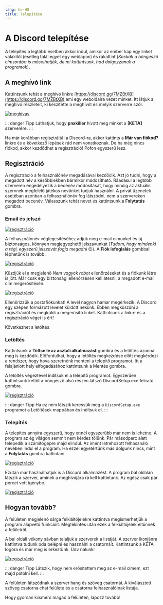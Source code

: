 ```yaml
---
lang: hu-HU
title: Telepítése
---
```


# A Discord telepítése

A telepítés a legtöbb esetben akkor indul, amikor az ember kap egy linket valakitől (esetleg talál egyet egy weblapon) és rákattint (*Kockák a böngésző címsorába is másolhatják, de mi kattintsunk, had dolgozzanak a programok*).

## A meghívó link

Kattintsunk tehát a meghívó linkre [https://discord.gg/7MZBtXB](https://discord.gg/7MZBtXB) ami egy weboldalra vezet minket. Itt látjuk a meghívó részleteit, ki készítette a meghívót és melyik szerverre szól.

[![meghívás](/images/discord/invite.png)](/images/discord/invite.png)

::: danger Tipp
Láthatjuk, hogy **pnxkiller** hívott meg minket a **[KETA]** szerverére.
:::

Ha már korábban regisztráltál a Discord-ra, akkor kattints a **Már van fiókod?** linkre és a következő lépések rád nem vonatkoznak. De ha még nincs fiókod, akkor kezdődhet a regisztráció! Pofon egyszerű lesz.

## Regisztráció

A regisztráció a felhasználónév megadásával kezdődik. Azt jó tudni, hogy a megadott név a későbbiekben bármikor módosítható. Ráadásul a legtöbb szerveren engedélyezik a becenév módosítását, hogy mindig az aktuális szervnek megfelelő játékos nevünket tudjuk használni. A privát üzenetek esetéban azonban a felhasználónév fog látszódni, nem a szervereken megadott becenév. Válasszunk tehát nevet és kattintsunk a **Folytatás** gombra.

### Email és jelszó

[![regisztráció](/images/discord/registration.png)](/images/discord/registration.png)

A felhasználónév véglegesítéséhez adjuk meg e-mail címunket és új biztonságos, könnyen megjegyezhető jelszavunkat (*Tudom, hogy mindenki a régi, egyszerű jelszavát fogja megadni* :wink:). A **Fiók lefoglalás** gombbal léphetünk is tovább.

[![regisztráció](/images/discord/registration_confirm.png)](/images/discord/registration_confirm.png)

Küzdjük el a megjelenő *Nem vagyok robot* ellenőrzéseket és a fiókunk létre is jött. Már csak egy biztonsági ellenőrzésen kell átesni, a megadott e-mail cím megerősítésén.

[![regisztráció](/images/discord/download.png)](/images/discord/download.png)

Ellenőrizzük a postafiókunkat! A levél nagyon hamar megérkezik. A Discord egy szépen formázott levelet küldött nekünk. Ebben megköszöni a regisztrációt és megküldi a megerősitő linket. Kattintsunk a linkre és a regisztráció véget is ért!

Következhet a letöltés.

### Letöltés
Kattintsunk a **Töltse le az asztali alkalmazást** gombra és a letöltés azonnal meg is kezdődik. Előfordulhat, hogy a letöltés megkezdése előtt megkérdezi a rendszer, hogy hova szeretnénk menteni a telepítő programot. Itt a felajánlott hely elfogadásához kattintsunk a Mentés gombra.

A letöltés végeztével indítsuk el a telepítő programot. Egyszerüen kattintsunk kettőt a böngésző alsó részén látszó DiscordSetup.exe feliratú gombra.

[![regisztráció](/images/discord/install.png)](/images/discord/install.png)

::: danger Tipp
Ha ez nem látszik keressük meg a `DiscordSetup.exe` programot a Letöltések mappában és indítsuk el.
:::

### Telepítés
A telepítés annyira egyszerű, hogy ennél egyszerűbb már nem is lehetne. A program az ég világon semmit nem kérdez tőlünk. Pár másodperc alatt telepedik a számítógépre majd elindul. Az imént létrehozott felhasználó nevében indul el a program. Ha ezzel egyetértünk más dolgunk nincs, mint a **Folytatás** gombra kattintani.

[![regisztráció](/images/discord/start.png)](/images/discord/start.png)

Ezután már használhatjuk is a Discord alkalmazést. A program bal oldalán látszik a szerver, aminek a meghívójára rá kell kattintunk. Az egész csak pár percet vett igénybe.

[![regisztráció](/images/discord/started.png)](/images/discord/started.png)

## Hogyan tovább?

A felületen megjelenő sárga felkiáltójelekre kattintva megismerhetjük a program alapvető funkcióit. Megtekintés után ezek a felkiáltójelek eltűnnek a felületről.

A bal oldali vékony sávban találjuk a szerverek a listáját. A szerver ikonjánra kattintva tudunk oda belépni és használni a csatornáit. Kattintsunk a KETA <FavEmoji/> logóra és már meg is érkeztünk. Üdv nálunk!

[![regisztráció](/images/discord/server.png)](/images/discord/server.png)

::: danger Tipp
Látszik, hogy nem erősítettem meg az e-mail címem, ezt majd pótolni kell.
:::

A felületen látszódnak a szerver hang és szöveg csatornái. A kiválasztott szöveg csatorna chat felülete és a csatorna felhasználóinak listája.

Hogy gyorsan kiismerd magad a felületen, lapozz tovább!
